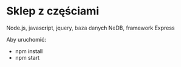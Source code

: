 # Sklep z częściami

Node.js, javascript, jquery, baza danych NeDB, framework Express

Aby uruchomić:
- npm install
- npm start
